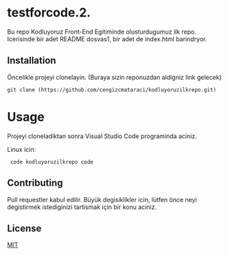 # testforcode.2.
Bu repo Kodluyoruz Front-End Egitiminde olusturdugumuz ilk repo. Icerisinde bir adet
README dosvas1, bir adet de index.html barindryor.

## Installation

Öncelikle projeyi clonelayin. (Buraya sizin reponuzdan aldigniz link gelecek)

```git clone (https://github.com/cengizcmataraci/kodluyoruzilkrepo.git)```

# Usage 

Projeyi cloneladiktan sonra Visual Studio Code programinda aciniz.

Linux icin:

``` code kodluyoruzilkrepo code```

## Contributing

Pull requestler kabul edilir. Büyük degisiklikler icin, lütfen önce neyi degistirmek
istediginizi tartismak için bir konu aciniz.


## License

[MIT](https://github.com/Ravandr/kodluyoruzilkrepo.git)

